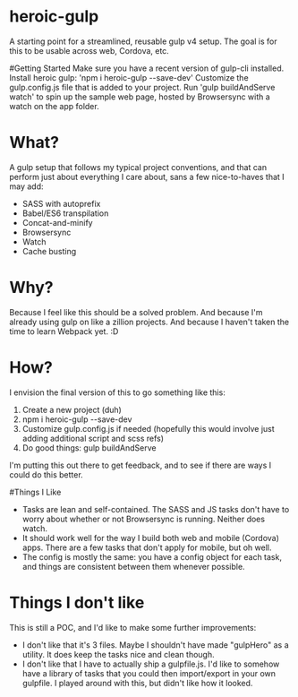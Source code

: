 # heroic-gulp
A starting point for a streamlined, reusable gulp v4 setup.  The goal is for this to be usable across web, Cordova, etc. 

#Getting Started
Make sure you have a recent version of gulp-cli installed.
Install heroic gulp: 'npm i heroic-gulp --save-dev'
Customize the gulp.config.js file that is added to your project. 
Run 'gulp buildAndServe watch' to spin up the sample web page, hosted by Browsersync with a watch on the app folder. 

# What?
A gulp setup that follows my typical project conventions, and that can perform just about everything I care about, sans a few nice-to-haves that I may add:
* SASS with autoprefix
* Babel/ES6 transpilation 
* Concat-and-minify
* Browsersync
* Watch
* Cache busting

# Why?
Because I feel like this should be a solved problem.  And because I'm already using gulp on like a zillion projects.  And because I haven't taken the time to learn Webpack yet. :D

# How?
I envision the final version of this to go something like this:
1. Create a new project (duh)
2. npm i heroic-gulp --save-dev
3. Customize gulp.config.js if needed (hopefully this would involve just adding additional script and scss refs)
4. Do good things: gulp buildAndServe

I'm putting this out there to get feedback, and to see if there are ways I could do this better. 

#Things I Like
* Tasks are lean and self-contained.  The SASS and JS tasks don't have to worry about whether or not Browsersync is running.  Neither does watch. 
* It should work well for the way I build both web and mobile (Cordova) apps.  There are a few tasks that don't apply for mobile, but oh well.
* The config is mostly the same: you have a config object for each task, and things are consistent between them whenever possible. 

# Things I don't like
This is still a POC, and I'd like to make some further improvements: 
* I don't like that it's 3 files.  Maybe I shouldn't have made "gulpHero" as a utility.  It does keep the tasks nice and clean though.
* I don't like that I have to actually ship a gulpfile.js.  I'd like to somehow have a library of tasks that you could then import/export in your own gulpfile.  I played around with this, but didn't like how it looked.

